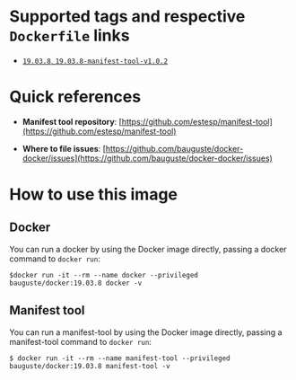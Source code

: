# Supported tags and respective `Dockerfile` links
* [`19.03.8`, `19.03.8-manifest-tool-v1.0.2`](https://github.com/bauguste/docker-docker/blob/master/debian/Dockerfile)

# Quick references

-   **Manifest tool repository**:
    [https://github.com/estesp/manifest-tool](https://github.com/estesp/manifest-tool)
    
-	**Where to file issues**:
    [https://github.com/bauguste/docker-docker/issues](https://github.com/bauguste/docker-docker/issues)

# How to use this image
## Docker
You can run a docker by using the Docker image directly, passing a docker command to `docker run`:
    
    $docker run -it --rm --name docker --privileged bauguste/docker:19.03.8 docker -v

## Manifest tool
You can run a manifest-tool by using the Docker image directly, passing a manifest-tool command to `docker run`:

    $ docker run -it --rm --name manifest-tool --privileged bauguste/docker:19.03.8 manifest-tool -v
